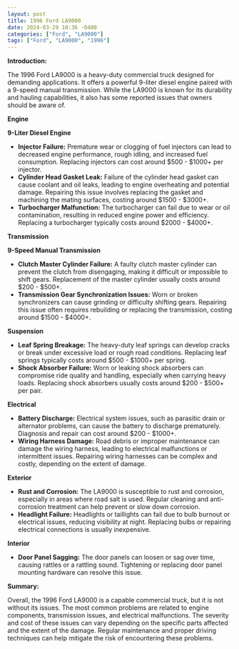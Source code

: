 ```yaml
---
layout: post
title: 1996 Ford LA9000
date: 2024-03-29 10:36 -0400
categories: ["Ford", "LA9000"]
tags: ["Ford", "LA9000", "1996"]
---
```

**Introduction:**

The 1996 Ford LA9000 is a heavy-duty commercial truck designed for demanding applications. It offers a powerful 9-liter diesel engine paired with a 9-speed manual transmission. While the LA9000 is known for its durability and hauling capabilities, it also has some reported issues that owners should be aware of.

**Engine**

**9-Liter Diesel Engine**

* **Injector Failure:** Premature wear or clogging of fuel injectors can lead to decreased engine performance, rough idling, and increased fuel consumption. Replacing injectors can cost around $500 - $1000+ per injector.
* **Cylinder Head Gasket Leak:** Failure of the cylinder head gasket can cause coolant and oil leaks, leading to engine overheating and potential damage. Repairing this issue involves replacing the gasket and machining the mating surfaces, costing around $1500 - $3000+.
* **Turbocharger Malfunction:** The turbocharger can fail due to wear or oil contamination, resulting in reduced engine power and efficiency. Replacing a turbocharger typically costs around $2000 - $4000+.

**Transmission**

**9-Speed Manual Transmission**

* **Clutch Master Cylinder Failure:** A faulty clutch master cylinder can prevent the clutch from disengaging, making it difficult or impossible to shift gears. Replacement of the master cylinder usually costs around $200 - $500+.
* **Transmission Gear Synchronization Issues:** Worn or broken synchronizers can cause grinding or difficulty shifting gears. Repairing this issue often requires rebuilding or replacing the transmission, costing around $1500 - $4000+.

**Suspension**

* **Leaf Spring Breakage:** The heavy-duty leaf springs can develop cracks or break under excessive load or rough road conditions. Replacing leaf springs typically costs around $500 - $1000+ per spring.
* **Shock Absorber Failure:** Worn or leaking shock absorbers can compromise ride quality and handling, especially when carrying heavy loads. Replacing shock absorbers usually costs around $200 - $500+ per pair.

**Electrical**

* **Battery Discharge:** Electrical system issues, such as parasitic drain or alternator problems, can cause the battery to discharge prematurely. Diagnosis and repair can cost around $200 - $1000+.
* **Wiring Harness Damage:** Road debris or improper maintenance can damage the wiring harness, leading to electrical malfunctions or intermittent issues. Repairing wiring harnesses can be complex and costly, depending on the extent of damage.

**Exterior**

* **Rust and Corrosion:** The LA9000 is susceptible to rust and corrosion, especially in areas where road salt is used. Regular cleaning and anti-corrosion treatment can help prevent or slow down corrosion.
* **Headlight Failure:** Headlights or taillights can fail due to bulb burnout or electrical issues, reducing visibility at night. Replacing bulbs or repairing electrical connections is usually inexpensive.

**Interior**

* **Door Panel Sagging:** The door panels can loosen or sag over time, causing rattles or a rattling sound. Tightening or replacing door panel mounting hardware can resolve this issue.

**Summary:**

Overall, the 1996 Ford LA9000 is a capable commercial truck, but it is not without its issues. The most common problems are related to engine components, transmission issues, and electrical malfunctions. The severity and cost of these issues can vary depending on the specific parts affected and the extent of the damage. Regular maintenance and proper driving techniques can help mitigate the risk of encountering these problems.
